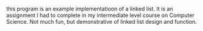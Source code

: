this program is an example implementatioon of a linked list. It is an assignment I had to complete in my intermediate level course on Computer Science. Not much fun, but demonstrative of linked list design and function.
